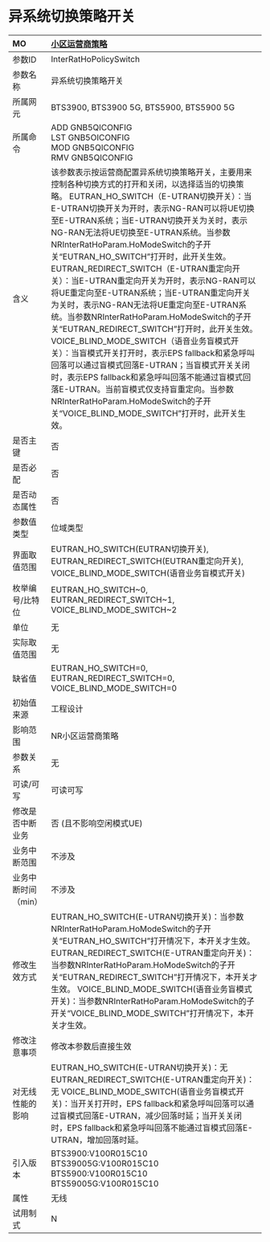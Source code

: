 # 异系统切换策略开关<table><thread><tr><th align = "left">MO</th><th align = "left"><a href = "index.html#异系统切换策略开关-6">小区运营商策略</a></td></tr></thread><tbody><tr><td>参数ID</td><td>InterRatHoPolicySwitch</td></tr><tr><td>参数名称</td><td>异系统切换策略开关</td></tr><tr><td>所属网元</td><td>BTS3900, BTS3900 5G, BTS5900, BTS5900 5G</td></tr><tr><td>所属命令</td><td>ADD GNB5QICONFIG<br>LST GNB5OICONFIG<br>MOD GNB5QICONFIG<br>RMV GNB5QICONFIG</td></tr><tr><td>含义</td><td>该参数表示按运营商配置异系统切换策略开关，主要用来控制各种切换方式的打开和关闭，以选择适当的切换策略。
EUTRAN_HO_SWITCH（E-UTRAN切换开关）：当E-UTRAN切换开关为开时，表示NG-RAN可以将UE切换至E-UTRAN系统；当E-UTRAN切换开关为关时，表示NG-RAN无法将UE切换至E-UTRAN系统。当参数NRInterRatHoParam.HoModeSwitch的子开关“EUTRAN_HO_SWITCH”打开时，此开关生效。
EUTRAN_REDIRECT_SWITCH（E-UTRAN重定向开关）：当E-UTRAN重定向开关为开时，表示NG-RAN可以将UE重定向至E-UTRAN系统；当E-UTRAN重定向开关为关时，表示NG-RAN无法将UE重定向至E-UTRAN系统。当参数NRInterRatHoParam.HoModeSwitch的子开关“EUTRAN_REDIRECT_SWITCH”打开时，此开关生效。
VOICE_BLIND_MODE_SWITCH（语音业务盲模式开关）：当盲模式开关打开时，表示EPS fallback和紧急呼叫回落可以通过盲模式回落E-UTRAN；当盲模式开关关闭时，表示EPS fallback和紧急呼叫回落不能通过盲模式回落E-UTRAN。当前盲模式仅支持盲重定向。当参数NRInterRatHoParam.HoModeSwitch的子开关“VOICE_BLIND_MODE_SWITCH”打开时，此开关生效。</td></tr><tr><td>是否主键</td><td>否</td></tr><tr><td>是否必配</td><td>否</td></tr><tr><td>是否动态属性</td><td>否</td></tr><tr><td>参数值类型</td><td>位域类型</td></tr><tr><td>界面取值范围</td><td>EUTRAN_HO_SWITCH(EUTRAN切换开关), EUTRAN_REDIRECT_SWITCH(EUTRAN重定向开关), VOICE_BLIND_MODE_SWITCH(语音业务盲模式开关)</td></tr><tr><td>枚举编号/比特位</td><td>EUTRAN_HO_SWITCH~0, EUTRAN_REDIRECT_SWITCH~1, VOICE_BLIND_MODE_SWITCH~2</td></tr><tr><td>单位</td><td>无</td></tr><tr><td>实际取值范围</td><td>无</td></tr><tr><td>缺省值</td><td>EUTRAN_HO_SWITCH=0, EUTRAN_REDIRECT_SWITCH=0, VOICE_BLIND_MODE_SWITCH=0</td></tr><tr><td>初始值来源</td><td>工程设计</td></tr><tr><td>影响范围</td><td>NR小区运营商策略</td></tr><tr><td>参数关系</td><td>无</td></tr><tr><td>可读/可写</td><td>可读可写</td></tr><tr><td>修改是否中断业务</td><td>否 (且不影响空闲模式UE)</td></tr><tr><td>业务中断范围</td><td>不涉及</td></tr><tr><td>业务中断时间（min）</td><td>不涉及</td></tr><tr><td>修改生效方式</td><td>EUTRAN_HO_SWITCH(E-UTRAN切换开关)：当参数NRInterRatHoParam.HoModeSwitch的子开关“EUTRAN_HO_SWITCH”打开情况下，本开关才生效。
EUTRAN_REDIRECT_SWITCH(E-UTRAN重定向开关)：当参数NRInterRatHoParam.HoModeSwitch的子开关“EUTRAN_REDIRECT_SWITCH”打开情况下，本开关才生效。
VOICE_BLIND_MODE_SWITCH(语音业务盲模式开关)：当参数NRInterRatHoParam.HoModeSwitch的子开关“VOICE_BLIND_MODE_SWITCH”打开情况下，本开关才生效。</td></tr><tr><td>修改注意事项</td><td>修改本参数后直接生效</td></tr><tr><td>对无线性能的影响</td><td>EUTRAN_HO_SWITCH(E-UTRAN切换开关)：无
EUTRAN_REDIRECT_SWITCH(E-UTRAN重定向开关)：无
VOICE_BLIND_MODE_SWITCH(语音业务盲模式开关)：当开关打开时，EPS fallback和紧急呼叫回落可以通过盲模式回落E-UTRAN，减少回落时延；当开关关闭时，EPS fallback和紧急呼叫回落不能通过盲模式回落E-UTRAN，增加回落时延。</td></tr><tr><td>引入版本</td><td>BTS3900:V100R015C10<br>BTS39005G:V100R015C10<br>BTS5900:V100R015C10<br>BTS59005G:V100R015C10</td></tr><tr><td>属性</td><td>无线</td></tr><tr><td>试用制式</td><td>N</td></tr></tbody></table>